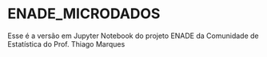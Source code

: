 # ENADE_MICRODADOS
Esse é a versão em Jupyter Notebook do projeto ENADE da Comunidade de Estatística do Prof. Thiago Marques
